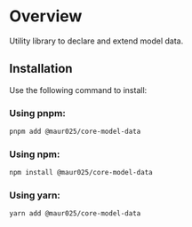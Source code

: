 # Overview

Utility library to declare and extend model data.

## Installation

Use the following command to install:

### Using pnpm:

```bash
pnpm add @maur025/core-model-data
```

### Using npm:

```bash
npm install @maur025/core-model-data
```

### Using yarn:

```bash
yarn add @maur025/core-model-data
```
